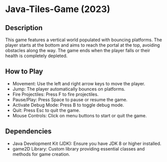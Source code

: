 # Java-Tiles-Game (2023)

## Description
This game features a vertical world populated with bouncing platforms. The player starts at the bottom and aims to reach the portal at the top, avoiding obstacles along the way. The game ends when the player falls or their health is completely depleted.

## How to Play
* Movement: Use the left and right arrow keys to move the player.
* Jump: The player automatically bounces on platforms.
* Fire Projectiles: Press F to fire projectiles.
* Pause/Play: Press Space to pause or resume the game.
* Activate Debug Mode: Press B to toggle debug mode.
* Quit: Press Esc to quit the game.
* Mouse Controls: Click on menu buttons to start or quit the game.

## Dependencies
* Java Development Kit (JDK): Ensure you have JDK 8 or higher installed.
* game2D Library: Custom library providing essential classes and methods for game creation.
